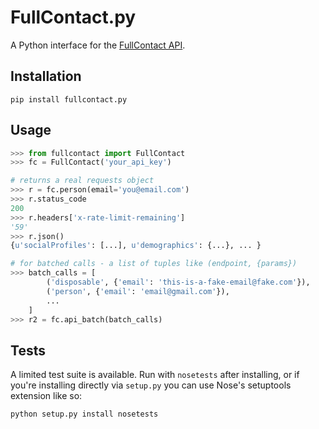 FullContact.py
==============

A Python interface for the [FullContact API](http://docs.fullcontact.com/).

Installation
------------

```
pip install fullcontact.py
```

Usage
-----


```python
>>> from fullcontact import FullContact
>>> fc = FullContact('your_api_key')

# returns a real requests object
>>> r = fc.person(email='you@email.com')
>>> r.status_code
200
>>> r.headers['x-rate-limit-remaining']
'59'
>>> r.json()
{u'socialProfiles': [...], u'demographics': {...}, ... }

# for batched calls - a list of tuples like (endpoint, {params})
>>> batch_calls = [
        ('disposable', {'email': 'this-is-a-fake-email@fake.com'}),
        ('person', {'email': 'email@gmail.com'}),
        ...
    ]
>>> r2 = fc.api_batch(batch_calls)
```

Tests
-----

A limited test suite is available. Run with `nosetests` after installing, or if
you're installing directly via `setup.py` you can use Nose's setuptools
extension like so:

```
python setup.py install nosetests
```
